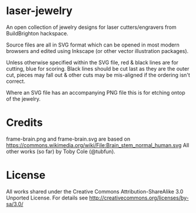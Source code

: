 laser-jewelry
=============

An open collection of jewelry designs for laser cutters/engravers from BuildBrighton hackspace.

Source files are all in SVG format which can be opened in most modern browsers and edited using Inkscape (or other vector illustration packages).

Unless otherwise specified within the SVG file, red & black lines are for cutting, blue for scoring. Black lines should be cut last as they are the outer cut, pieces may fall out & other cuts may be mis-aligned if the ordering isn't correct.

Where an SVG file has an accompanying PNG file this is for etching ontop of the jewelry.


Credits
============

frame-brain.png and frame-brain.svg are based on https://commons.wikimedia.org/wiki/File:Brain_stem_normal_human.svg
All other works (so far) by Toby Cole (@tubfun).

License
============

All works shared under the Creative Commons Attribution-ShareAlike 3.0 Unported License. For details see http://creativecommons.org/licenses/by-sa/3.0/
